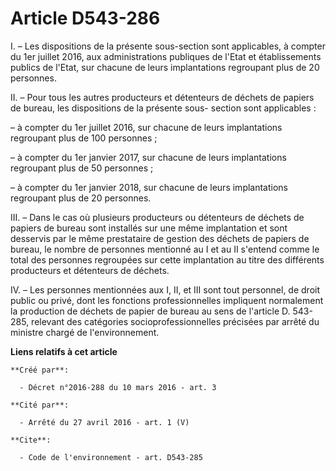 # Article D543-286

I. – Les dispositions de la présente sous-section sont applicables, à compter du 1er juillet 2016, aux administrations
publiques de l'Etat et établissements publics de l'Etat, sur chacune de leurs implantations regroupant plus de 20 personnes.

II. – Pour tous les autres producteurs et détenteurs de déchets de papiers de bureau, les dispositions de la présente sous-
section sont applicables :

– à compter du 1er juillet 2016, sur chacune de leurs implantations regroupant plus de 100 personnes ;

– à compter du 1er janvier 2017, sur chacune de leurs implantations regroupant plus de 50 personnes ;

– à compter du 1er janvier 2018, sur chacune de leurs implantations regroupant plus de 20 personnes.

III. – Dans le cas où plusieurs producteurs ou détenteurs de déchets de papiers de bureau sont installés sur une même
implantation et sont desservis par le même prestataire de gestion des déchets de papiers de bureau, le nombre de personnes
mentionné au I et au II s'entend comme le total des personnes regroupées sur cette implantation au titre des différents
producteurs et détenteurs de déchets.

IV. – Les personnes mentionnées aux I, II, et III sont tout personnel, de droit public ou privé, dont les fonctions
professionnelles impliquent normalement la production de déchets de papier de bureau au sens de l'article D. 543-285,
relevant des catégories socioprofessionnelles précisées par arrêté du ministre chargé de l'environnement.

**Liens relatifs à cet article**

	**Créé par**:

	  - Décret n°2016-288 du 10 mars 2016 - art. 3

	**Cité par**:

	  - Arrêté du 27 avril 2016 - art. 1 (V)

	**Cite**:

	  - Code de l'environnement - art. D543-285
